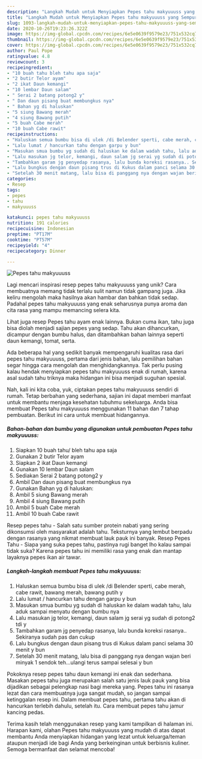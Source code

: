 ```yaml
---
description: "Langkah Mudah untuk Menyiapkan Pepes tahu makyuuuss yang Sempurna"
title: "Langkah Mudah untuk Menyiapkan Pepes tahu makyuuuss yang Sempurna"
slug: 1093-langkah-mudah-untuk-menyiapkan-pepes-tahu-makyuuuss-yang-sempurna
date: 2020-10-26T19:23:26.322Z
image: https://img-global.cpcdn.com/recipes/6e5e0639f9579e23/751x532cq70/pepes-tahu-makyuuuss-foto-resep-utama.jpg
thumbnail: https://img-global.cpcdn.com/recipes/6e5e0639f9579e23/751x532cq70/pepes-tahu-makyuuuss-foto-resep-utama.jpg
cover: https://img-global.cpcdn.com/recipes/6e5e0639f9579e23/751x532cq70/pepes-tahu-makyuuuss-foto-resep-utama.jpg
author: Paul Pope
ratingvalue: 4.8
reviewcount: 3
recipeingredient:
- "10 buah tahu bleh tahu apa saja"
- "2 butir Telor ayam"
- "2 ikat Daun kemangi"
- "10 lembar Daun salam"
- " Serai 2 batang potong2 y"
- " Dan daun pisang buat membungkus nya"
- " Bahan yg di haluskan"
- "5 siung Bawang merah"
- "4 siung Bawang putih"
- "5 buah Cabe merah"
- "10 buah Cabe rawit"
recipeinstructions:
- "Haluskan semua bumbu bisa di ulek /di Belender sperti, cabe merah, cabe rawit, bawang merah, bawang putih y"
- "Lalu lumat / hancurkan tahu dengan garpu y bun"
- "Masukan smua bumbu yg sudah di haluskan ke dalam wadah tahu, lalu aduk sampai menyatu dengan bumbu nya"
- "Lalu masukan jg telor, kemangi, daun salam jg serai yg sudah di potong2 tdi y"
- "Tambahkan garam jg penyedap rasanya, lalu bunda koreksi rasanya.. Sekiranya sudah pas dan cukup"
- "Lalu bungkus dengan daun pisang trus di Kukus dalam panci selama 30 menit y bun"
- "Setelah 30 menit matang, lalu bisa di panggang nya dengan wajan beri minyak 1 sendok teh...ulangi terus sampai selesai y bun"
categories:
- Resep
tags:
- pepes
- tahu
- makyuuuss

katakunci: pepes tahu makyuuuss 
nutrition: 191 calories
recipecuisine: Indonesian
preptime: "PT17M"
cooktime: "PT57M"
recipeyield: "4"
recipecategory: Dinner

---
```



![Pepes tahu makyuuuss](https://img-global.cpcdn.com/recipes/6e5e0639f9579e23/751x532cq70/pepes-tahu-makyuuuss-foto-resep-utama.jpg)

Lagi mencari inspirasi resep pepes tahu makyuuuss yang unik? Cara membuatnya memang tidak terlalu sulit namun tidak gampang juga. Jika keliru mengolah maka hasilnya akan hambar dan bahkan tidak sedap. Padahal pepes tahu makyuuuss yang enak seharusnya punya aroma dan cita rasa yang mampu memancing selera kita.

Lihat juga resep Pepes tahu ayam enak lainnya. Bukan cuma ikan, tahu juga bisa diolah menjadi sajian pepes yang sedap. Tahu akan dihancurkan, dicampur dengan bumbu halus, dan ditambahkan bahan lainnya seperti daun kemangi, tomat, serta.

Ada beberapa hal yang sedikit banyak mempengaruhi kualitas rasa dari pepes tahu makyuuuss, pertama dari jenis bahan, lalu pemilihan bahan segar hingga cara mengolah dan menghidangkannya. Tak perlu pusing kalau hendak menyiapkan pepes tahu makyuuuss enak di rumah, karena asal sudah tahu triknya maka hidangan ini bisa menjadi suguhan spesial.


Nah, kali ini kita coba, yuk, ciptakan pepes tahu makyuuuss sendiri di rumah. Tetap berbahan yang sederhana, sajian ini dapat memberi manfaat untuk membantu menjaga kesehatan tubuhmu sekeluarga. Anda bisa membuat Pepes tahu makyuuuss menggunakan 11 bahan dan 7 tahap pembuatan. Berikut ini cara untuk membuat hidangannya.

<!--inarticleads1-->

##### Bahan-bahan dan bumbu yang digunakan untuk pembuatan Pepes tahu makyuuuss:

1. Siapkan 10 buah tahu/ bleh tahu apa saja
1. Gunakan 2 butir Telor ayam
1. Siapkan 2 ikat Daun kemangi
1. Gunakan 10 lembar Daun salam
1. Sediakan  Serai 2 batang potong2 y
1. Ambil  Dan daun pisang buat membungkus nya
1. Gunakan  Bahan yg di haluskan:
1. Ambil 5 siung Bawang merah
1. Ambil 4 siung Bawang putih
1. Ambil 5 buah Cabe merah
1. Ambil 10 buah Cabe rawit


Resep pepes tahu - Salah satu sumber protein nabati yang sering dikonsumsi oleh masyarakat adalah tahu. Teksturnya yang lembut berpadu dengan rasanya yang nikmat membuat lauk pauk ini banyak. Resep Pepes Tahu - Siapa yang suka pepes tahu, pastinya rugi banget lho kalau sampai tidak suka? Karena pepes tahu ini memiliki rasa yang enak dan mantap layaknya pepes ikan air tawar. 

<!--inarticleads2-->

##### Langkah-langkah membuat Pepes tahu makyuuuss:

1. Haluskan semua bumbu bisa di ulek /di Belender sperti, cabe merah, cabe rawit, bawang merah, bawang putih y
1. Lalu lumat / hancurkan tahu dengan garpu y bun
1. Masukan smua bumbu yg sudah di haluskan ke dalam wadah tahu, lalu aduk sampai menyatu dengan bumbu nya
1. Lalu masukan jg telor, kemangi, daun salam jg serai yg sudah di potong2 tdi y
1. Tambahkan garam jg penyedap rasanya, lalu bunda koreksi rasanya.. Sekiranya sudah pas dan cukup
1. Lalu bungkus dengan daun pisang trus di Kukus dalam panci selama 30 menit y bun
1. Setelah 30 menit matang, lalu bisa di panggang nya dengan wajan beri minyak 1 sendok teh...ulangi terus sampai selesai y bun


Pokoknya resep pepes tahu daun kemangi ini enak dan sederhana. Masakan pepes tahu juga merupakan salah satu jenis lauk pauk yang bisa dijadikan sebagai pelengkap nasi bagi mereka yang. Pepes tahu ini rasanya lezat dan cara membuatnya juga sangat mudah, so jangan sampai ketinggalan resep ini. Dalam membuat pepes tahu, pertama tahu akan di hancurkan terlebih dahulu, setelah itu. Cara membuat pepes tahu jamur kancing pedas. 

Terima kasih telah menggunakan resep yang kami tampilkan di halaman ini. Harapan kami, olahan Pepes tahu makyuuuss yang mudah di atas dapat membantu Anda menyiapkan hidangan yang lezat untuk keluarga/teman ataupun menjadi ide bagi Anda yang berkeinginan untuk berbisnis kuliner. Semoga bermanfaat dan selamat mencoba!

